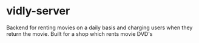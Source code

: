 # vidly-server

Backend for renting movies on a daily basis and charging users when they return the movie.
Built for a shop which rents movie DVD's 
